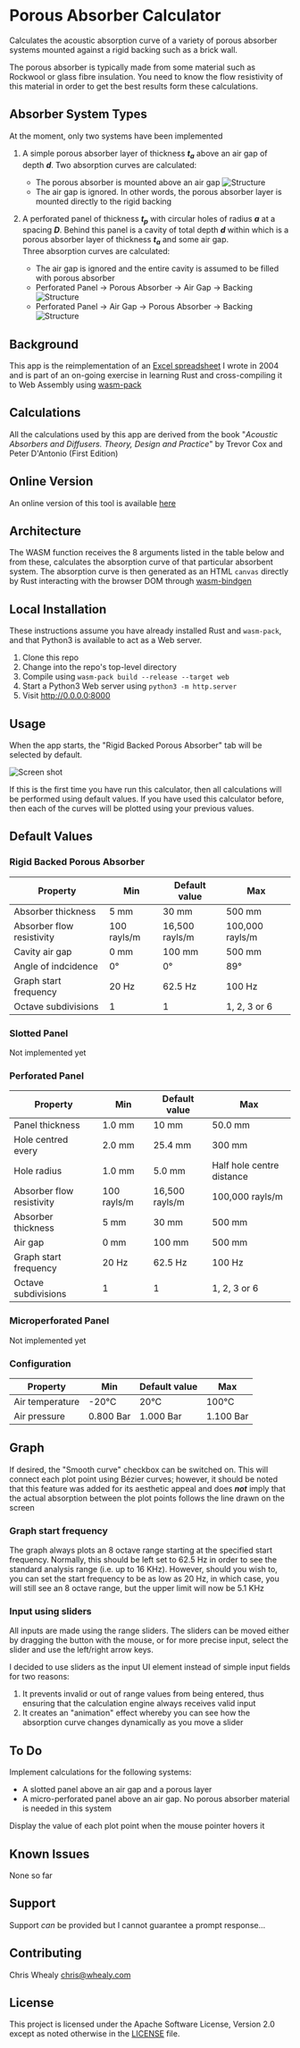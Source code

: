 # Porous Absorber Calculator

Calculates the acoustic absorption curve of a variety of porous absorber systems mounted against a rigid backing such as a brick wall.

The porous absorber is typically made from some material such as Rockwool or glass fibre insulation.  You need to know the flow resistivity of this material in order to get the best results form these calculations.


## Absorber System Types

At the moment, only two systems have been implemented

1. A simple porous absorber layer of thickness ***t<sub>a</sub>*** above an air gap of depth ***d***. Two absorption curves are calculated:
    * The porous absorber is mounted above an air gap
    ![Structure](./img/rb_porous_absorber.png)
    * The air gap is ignored.  In other words, the porous absorber layer is mounted directly to the rigid backing
    
1. A perforated panel of thickness ***t<sub>p</sub>*** with circular holes of radius ***a*** at a spacing ***D***.  Behind this panel is a cavity of total depth ***d*** within which is a porous absorber layer of thickness ***t<sub>a</sub>*** and some air gap.  
    Three absorption curves are calculated:  
    * The air gap is ignored and the entire cavity is assumed to be filled with porous absorber
    * Perforated Panel -> Porous Absorber -> Air Gap -> Backing 
        ![Structure](./img/perforated_panel1.png) 
    * Perforated Panel -> Air Gap -> Porous Absorber -> Backing
        ![Structure](./img/perforated_panel2.png) 


## Background

This app is the reimplementation of an [Excel spreadsheet](http://whealy.com/acoustics/Porous.html) I wrote in 2004 and is part of an on-going exercise in learning Rust and cross-compiling it to Web Assembly using [wasm-pack](https://rustwasm.github.io/wasm-pack/installer/)

## Calculations

All the calculations used by this app are derived from the book "*Acoustic Absorbers and Diffusers.  Theory, Design and Practice*" by Trevor Cox and Peter D'Antonio (First Edition)


## Online Version

An online version of this tool is available [here](http://whealy.com/acoustics/PA_Calculator/index.html)


## Architecture

The WASM function receives the 8 arguments listed in the table below and from these, calculates the absorption curve of that particular absorbent system.  The absorption curve is then generated as an HTML `canvas` directly by Rust interacting with the browser DOM through [wasm-bindgen](https://rustwasm.github.io/wasm-bindgen/introduction.html)

## Local Installation

These instructions assume you have already installed Rust and `wasm-pack`, and that Python3 is available to act as a Web server.

1. Clone this repo
2. Change into the repo's top-level directory
3. Compile using `wasm-pack build --release --target web`
4. Start a Python3 Web server using `python3 -m http.server`
5. Visit <http://0.0.0.0:8000>

## Usage

When the app starts, the "Rigid Backed Porous Absorber" tab will be selected by default.

![Screen shot](./img/Screenshot.png)

If this is the first time you have run this calculator, then all calculations will be performed using default values.  If you have used this calculator before, then each of the curves will be plotted using your previous values.

## Default Values

### Rigid Backed Porous Absorber

| Property | Min | Default value | Max |
|---|---|---|---|
| Absorber thickness | 5 mm | 30 mm | 500 mm
| Absorber flow resistivity | 100 rayls/m | 16,500 rayls/m | 100,000 rayls/m 
| Cavity air gap | 0 mm | 100 mm | 500 mm
| Angle of indcidence | 0° | 0° | 89°
| Graph start frequency | 20 Hz | 62.5 Hz | 100 Hz
| Octave subdivisions | 1 | 1 | 1, 2, 3 or 6

### Slotted Panel

Not implemented yet

### Perforated Panel

| Property | Min | Default value | Max |
|---|---|---|---|
| Panel thickness | 1.0 mm | 10 mm | 50.0 mm
| Hole centred every | 2.0 mm | 25.4 mm | 300 mm
| Hole radius | 1.0 mm | 5.0 mm | Half hole centre distance
| Absorber flow resistivity | 100 rayls/m | 16,500 rayls/m | 100,000 rayls/m 
| Absorber thickness | 5 mm | 30 mm | 500 mm
| Air gap | 0 mm | 100 mm | 500 mm
| Graph start frequency | 20 Hz | 62.5 Hz | 100 Hz
| Octave subdivisions | 1 | 1 | 1, 2, 3 or 6

### Microperforated Panel

Not implemented yet


### Configuration

| Property | Min | Default value | Max |
|---|---|---|---|
| Air temperature | -20°C | 20°C | 100°C
| Air pressure | 0.800 Bar | 1.000 Bar | 1.100 Bar 


## Graph

If desired, the "Smooth curve" checkbox can be switched on.  This will connect each plot point using Bézier curves; however, it should be noted that this feature was added for its aesthetic appeal and does ***not*** imply that the actual absorption between the plot points follows the line drawn on the screen


### Graph start frequency

The graph always plots an 8 octave range starting at the specified start frequency.  Normally, this should be left set to 62.5 Hz in order to see the standard analysis range (i.e. up to 16 KHz).  However, should you wish to, you can set the start frequency to be as low as 20 Hz, in which case, you will still see an 8 octave range, but the upper limit will now be 5.1 KHz

### Input using sliders

All inputs are made using the range sliders.  The sliders can be moved either by dragging the button with the mouse, or for more precise input, select the slider and use the left/right arrow keys.

I decided to use sliders as the input UI element instead of simple input fields for two reasons:

1. It prevents invalid or out of range values from being entered, thus ensuring that the calculation engine always receives valid input
2. It creates an "animation" effect whereby you can see how the absorption curve changes dynamically as you move a slider


## To Do

Implement calculations for the following systems:

* A slotted panel above an air gap and a porous layer
* A micro-perforated panel above an air gap.  No porous absorber material is needed in this system

Display the value of each plot point when the mouse pointer hovers it

## Known Issues

None so far




## Support

Support *can* be provided but I cannot guarantee a prompt response...



## Contributing

Chris Whealy  <chris@whealy.com>




## License

This project is licensed under the Apache Software License, Version 2.0 except as noted otherwise in the [LICENSE](LICENSE) file.


